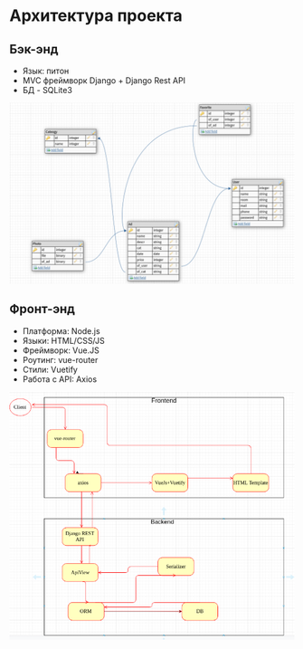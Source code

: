 # Архитектура проекта

## Бэк-энд

* Язык: питон
* MVC фреймворк Django + Django Rest API
* БД - SQLite3

![Архитектура БД](https://github.com/StanislavMyakishev/Podokonnik/raw/master/DB.png)

## Фронт-энд

* Платформа: Node.js
* Языки: HTML/CSS/JS
* Фреймворк: Vue.JS
* Роутинг: vue-router
* Стили: Vuetify
* Работа с API: Axios

![](https://github.com/StanislavMyakishev/Podokonnik/raw/master/Architechture_scheme.png) 
